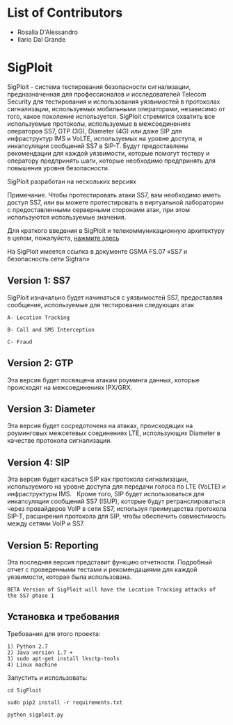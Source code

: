 # List of Contributors
- Rosalia D'Alessandro
- Ilario Dal Grande


# SigPloit
SigPloit - система тестирования безопасности сигнализации, предназначенная для профессионалов и исследователей Telecom Security для тестирования и использования уязвимостей в протоколах сигнализации, используемых мобильными операторами, независимо от того, какое поколение используется. SigPloit стремится охватить все используемые протоколы, используемые в межсоединениях операторов SS7, GTP (3G), Diameter (4G) или даже SIP для инфраструктур IMS и VoLTE, используемых на уровне доступа, и инкапсуляции сообщений SS7 в SIP-T. Будут предоставлены рекомендации для каждой уязвимости, которые помогут тестеру и оператору предпринять шаги, которые необходимо предпринять для повышения уровня безопасности.

SigPloit разработан на нескольких версиях

Примечание. Чтобы протестировать атаки SS7, вам необходимо иметь доступ SS7, или вы можете протестировать в виртуальной лаборатории с предоставленными серверными сторонами атак, при этом используются используемые значения.

Для краткого введения в SigPloit и телекоммуникационную архитектуру в целом, пожалуйста, <a href="https://github.com/SigPloiter/SigPloit/wiki/1--Welcome-to-SigPloit">нажмите здесь </a>

На SigPloit имеется ссылка в документе GSMA FS.07 «SS7 и безопасность сети Sigtran»

  Version 1: SS7
  -------------
  SigPloit изначально будет начинаться с уязвимостей SS7, предоставляя сообщения, используемые для тестирования следующих атак
  
    A- Location Tracking
    
    B- Call and SMS Interception
    
    C- Fraud
  
  Version 2: GTP
  ------------
  Эта версия будет посвящена атакам роуминга данных, которые происходят на межсоединениях IPX/GRX.
  
  Version 3: Diameter
  -----------------
  Эта версия будет сосредоточена на атаках, происходящих на роуминговых межсетевых соединениях LTE, использующих Diameter в   качестве протокола сигнализации.
  
  Version 4: SIP
  ------------
  Эта версия будет касаться SIP как протокола сигнализации, используемого на уровне доступа для передачи голоса по LTE (VoLTE) и инфраструктуры IMS.
  Кроме того, SIP будет использоваться для инкапсуляции сообщений SS7 (ISUP), которые будут ретранслироваться через провайдеров VoIP в сети SS7, используя преимущества протокола SIP-T, расширения протокола для SIP, чтобы обеспечить совместимость между сетями VoIP и SS7.
  
  Version 5: Reporting
  ------------------
  Эта последняя версия представит функцию отчетности. Подробный отчет с проведенными тестами и рекомендациями для каждой уязвимости, которая была использована.
  
    BETA Version of SigPloit will have the Location Tracking attacks of the SS7 phase 1

## Установка и требования
Требования для этого проекта:

    1) Python 2.7
    2) Java version 1.7 +
    3) sudo apt-get install lksctp-tools
    4) Linux machine

Запустить и использовать:

    cd SigPloit
    
    sudo pip2 install -r requirements.txt
    
    python sigploit.py
